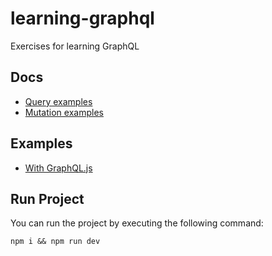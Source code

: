 # learning-graphql

Exercises for learning GraphQL

## Docs

- [Query examples](docs/queryExamples.md)
- [Mutation examples](docs/mutationExamples.md)

## Examples

- [With GraphQL.js](examples/with-graphqljs)

## Run Project

You can run the project by executing the following command:

`npm i && npm run dev`
